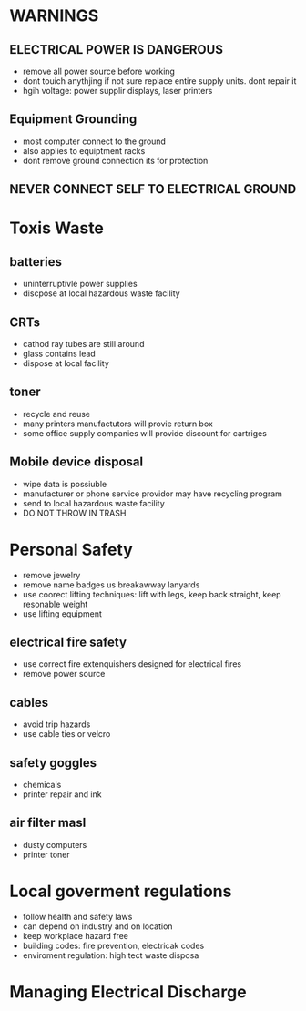 # WARNINGS
## ELECTRICAL POWER IS DANGEROUS
- remove all power source before working
- dont touich anythjing if not sure
replace entire supply units. dont repair it
- hgih voltage: power supplir displays, laser printers
## Equipment Grounding
- most computer connect to the ground
- also applies to equiptment racks
- dont remove ground connection its for protection
## NEVER CONNECT SELF TO ELECTRICAL GROUND
# Toxis Waste
## batteries
- uninterruptivle power supplies
- discpose at local hazardous waste facility
## CRTs
- cathod ray tubes are still around
- glass contains lead
- dispose at local facility
## toner
- recycle and reuse
- many printers manufactutors will provie return box
- some office supply companies will provide discount for cartriges
## Mobile device disposal
- wipe data is possiuble
- manufacturer or phone service providor may have recycling program
- send to local hazardous waste facility
- DO NOT THROW IN TRASH
# Personal Safety
- remove jewelry
- remove name badges us breakawway lanyards
- use coorect lifting techniques: lift with legs, keep back straight, keep resonable weight
- use lifting equipment
## electrical fire safety
- use correct fire extenquishers designed for electrical fires
- remove power source
## cables
- avoid trip hazards
- use cable ties or velcro
## safety goggles
- chemicals
- printer repair and ink
## air filter masl
- dusty computers
- printer toner
# Local goverment regulations
- follow health and safety laws
- can depend on industry and on location
- keep workplace hazard free
- building codes: fire prevention, electricak codes
- enviroment regulation: high tect waste disposa
# Managing Electrical Discharge
## 